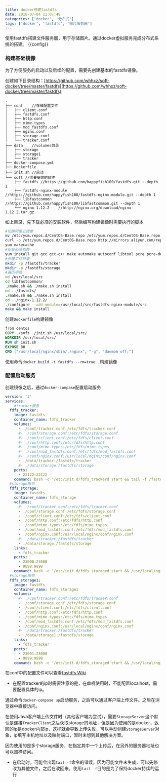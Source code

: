 ```yaml
---
title: docker搭建fastdfs
date: 2018-07-04 11:07:48
categories: ['docker', '分布式']
tags: ['docker', 'fastdfs', '图片服务器']
---
```


使用fastdfs搭建文件服务器，用于存储图片。通过docker虚拟服务完成分布式系统的搭建。
{{config}}
### 构建基础镜像
为了方便服务的启动以及后续的配置，需要先创建基本的fastdfs镜像。
<!-- more -->
创建如下目录结构：[https://github.com/whhxz/soft-docker/tree/master/fastdfs](https://github.com/whhxz/soft-docker/tree/master/fastdfs)
```
.
├── conf    //存储配置文件
│   ├── client.conf
│   ├── fastdfs.conf
│   ├── http.conf
│   ├── mime.types
│   ├── mod_fastdfs.conf
│   ├── nginx.conf
│   ├── storage.conf
│   └── tracker.conf
├── data    //volumes目录
│   ├── storage
│   ├── storage1
│   └── tracker
├── docker-compose.yml
├── Dockerfile
├── init.sh //启动
└── soft //需要安装的软件
    ├── fastdfs //https://github.com/happyfish100/fastdfs.git --depth 1
    ├── fastdfs-nginx-module //https://github.com/happyfish100/fastdfs-nginx-module.git --depth 1
    ├── libfastcommon   //https://github.com/happyfish100/libfastcommon.git --depth 1
    └── nginx-1.12.2    //http://nginx.org/download/nginx-1.12.2.tar.gz
```
如上目录，先下载必须的安装软件，然后编写构建镜像时需要执行的脚本
```sh
#切换阿里云镜像
mv /etc/yum.repos.d/CentOS-Base.repo /etc/yum.repos.d/CentOS-Base.repo.backup
curl -o /etc/yum.repos.d/CentOS-Base.repo http://mirrors.aliyun.com/repo/Centos-7.repo
yum makecache
#安装必须依赖
yum install git gcc gcc-c++ make automake autoconf libtool pcre pcre-devel zlib zlib-devel openssl-devel -y
#创建工作目录
mkdir -p /fastdfs/tracker
mkdir -p /fastdfs/storage
#遍历项目
cd /usr/local/src
cd libfastcommon/
./make.sh && ./make.sh install
cd ../fastdfs/
./make.sh && ./make.sh install
cd ../nginx-1.12.2/
./configure --add-module=/usr/local/src/fastdfs-nginx-module/src
make && make install
```

创建`Dockerfile`构建镜像
```Dockerfile
from centos
COPY ./soft ./init.sh /usr/local/src/
WORKDIR /usr/local/src/
RUN sh init.sh
EXPOSE 80
CMD ["/usr/local/nginx/sbin/./nginx", "-g", "daemon off;"]
```
使用命令`docker build -t fastdfs --rm=true .`构建镜像

### 配置启动服务
创建镜像之后，通过`docker-compase`配置启动服务
```yml
version: '2'
services:
    #tracker服务
  fdfs_tracker:
    image: fastdfs
    container_name: fdfs_tracker
    volumes:
      - ./conf/tracker.conf:/etc/fdfs/tracker.conf
      #- ./conf/storage.conf:/etc/fdfs/storage.conf
      #- ./conf/client.conf:/etc/fdfs/client.conf
      #- ./conf/http.conf:/etc/fdfs/http.conf
      #- ./conf/mime.types:/etc/fdfs/mime.types
      #- ./conf/mod_fastdfs.conf:/etc/fdfs/mod_fastdfs.conf
      #- ./conf/nginx.conf:/usr/local/nginx/conf/nginx.conf
      - ./data/tracker:/fastdfs/tracker
      #- ./data/storage:/fastdfs/storage
    ports:
      - 22122:22122
    command: bash -c "/etc/init.d/fdfs_trackerd start && tail -f /fastdfs/tracker/logs/trackerd.log"
  #storage服务
  fdfs_storage:
    image: fastdfs
    container_name: fdfs_storage
    volumes:
      #- ./conf/tracker.conf:/etc/fdfs/tracker.conf
      - ./conf/storage.conf:/etc/fdfs/storage.conf
      - ./conf/client.conf:/etc/fdfs/client.conf
      - ./conf/http.conf:/etc/fdfs/http.conf
      - ./conf/mime.types:/etc/fdfs/mime.types
      - ./conf/mod_fastdfs.conf:/etc/fdfs/mod_fastdfs.conf
      - ./conf/nginx.conf:/usr/local/nginx/conf/nginx.conf
      #- ./data/tracker:/fastdfs/tracker
      - ./data/storage:/fastdfs/storage
    links:
      - fdfs_tracker
    ports:
      - 23000:23000
      - 9898:9898
    command: bash -c "/etc/init.d/fdfs_storaged start && /usr/local/nginx/sbin/./nginx &&  tail -f /fastdfs/storage/logs/storaged.log"
  #storage服务
  fdfs_storage1:
    image: fastdfs
    container_name: fdfs_storage1
    volumes:
      #- ./conf/tracker.conf:/etc/fdfs/tracker.conf
      - ./conf/storage.conf:/etc/fdfs/storage.conf
      - ./conf/client.conf:/etc/fdfs/client.conf
      - ./conf/http.conf:/etc/fdfs/http.conf
      - ./conf/mime.types:/etc/fdfs/mime.types
      - ./conf/mod_fastdfs.conf:/etc/fdfs/mod_fastdfs.conf
      - ./conf/nginx.conf:/usr/local/nginx/conf/nginx.conf
      #- ./data/tracker:/fastdfs/tracker
      - ./data/storage1:/fastdfs/storage
    links:
      - fdfs_tracker
    ports:
      - 23001:23000
      - 9899:9898
    command: bash -c "/etc/init.d/fdfs_storaged start && /usr/local/nginx/sbin/./nginx && tail -f /fastdfs/storage/logs/storaged.log"
```
在conf中的配置文件可以查看[fastdfs Wiki](https://github.com/happyfish100/fastdfs/wiki)
* 在配置tracker的ip时需要注意的是，在单机使用时，不能配置localhost，需要配置具体的ip。

通过命令`docker-compose up`启动服务，之后可以通过客户端上传文件。之后在浏览器中直接访问。

在使用Java客户端上传文件时（其他客户端为尝试），需要`StorageServer`这个默认是连接`TrackerClient`之后获取storage的地址，但是因为使用的是docker，返回的ip是docker内部ip，这样就会导致上传失败，可以手动创建`StorageServer`对象，ip填写主机地址以及映射端口，暂时未想到其他解决方案。

因为使用的是多个storage服务，在指定其中一个上传后，在另外的服务器地址也可以照样访问。

* 在启动时，可能会出现`tail -f`命令的错误，因为可能文件未生成，可以先修改为其他文件，之后在改回来，使用`tail -f`目的是为了保持docker持续的运行